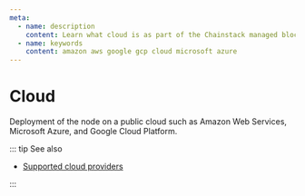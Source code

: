 ```yaml
---
meta:
  - name: description
    content: Learn what cloud is as part of the Chainstack managed blockchain services.
  - name: keywords
    content: amazon aws google gcp cloud microsoft azure
---
```


# Cloud

Deployment of the node on a public cloud such as Amazon Web Services, Microsoft Azure, and Google Cloud Platform.

::: tip See also

* [Supported cloud providers](/platform/supported-cloud-hosting-providers)

:::
